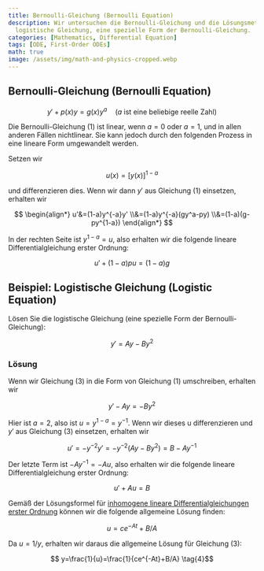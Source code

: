 ```yaml
---
title: Bernoulli-Gleichung (Bernoulli Equation)
description: Wir untersuchen die Bernoulli-Gleichung und die Lösungsmethode für die
  logistische Gleichung, eine spezielle Form der Bernoulli-Gleichung.
categories: [Mathematics, Differential Equation]
tags: [ODE, First-Order ODEs]
math: true
image: /assets/img/math-and-physics-cropped.webp
---
```

## Bernoulli-Gleichung (Bernoulli Equation)

$$ y'+p(x)y=g(x)y^a\quad \text{(}a\text{ ist eine beliebige reelle Zahl)}  \tag{1} $$

Die Bernoulli-Gleichung (1) ist linear, wenn $a=0$ oder $a=1$, und in allen anderen Fällen nichtlinear. Sie kann jedoch durch den folgenden Prozess in eine lineare Form umgewandelt werden.

Setzen wir

$$ u(x)=[y(x)]^{1-a} $$

und differenzieren dies. Wenn wir dann $y'$ aus Gleichung (1) einsetzen, erhalten wir

$$ \begin{align*}
u'&=(1-a)y^{-a}y'
\\&=(1-a)y^{-a}(gy^a-py) 
\\&=(1-a)(g-py^{1-a})
\end{align*} $$

In der rechten Seite ist $y^{1-a}=u$, also erhalten wir die folgende lineare Differentialgleichung erster Ordnung:

$$ u'+(1-a)pu=(1-a)g \tag{2} $$

## Beispiel: Logistische Gleichung (Logistic Equation)
Lösen Sie die logistische Gleichung (eine spezielle Form der Bernoulli-Gleichung):

$$ y'=Ay-By^2 \tag{3} $$

### Lösung
Wenn wir Gleichung (3) in die Form von Gleichung (1) umschreiben, erhalten wir

$$ y'-Ay=-By^2 $$

Hier ist $a=2$, also ist $u=y^{1-a}=y^{-1}$. Wenn wir dieses u differenzieren und $y'$ aus Gleichung (3) einsetzen, erhalten wir

$$ u'=-y^{-2}y'=-y^{-2}(Ay-By^2)=B-Ay^{-1} $$

Der letzte Term ist $-Ay^{-1}=-Au$, also erhalten wir die folgende lineare Differentialgleichung erster Ordnung:

$$ u'+Au=B $$

Gemäß der Lösungsformel für [inhomogene lineare Differentialgleichungen erster Ordnung](/posts/Solution-of-First-Order-Linear-ODE/#inhomogene-lineare-differentialgleichung) können wir die folgende allgemeine Lösung finden:

$$ u=ce^{-At}+B/A $$

Da $u=1/y$, erhalten wir daraus die allgemeine Lösung für Gleichung (3):

$$ y=\frac{1}{u}=\frac{1}{ce^{-At}+B/A} \tag{4}$$
